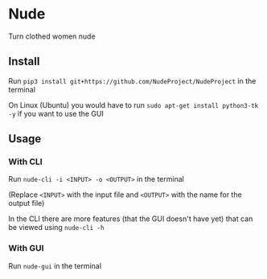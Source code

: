 # Nude

Turn clothed women nude

## Install

Run `pip3 install git+https://github.com/NudeProject/NudeProject` in the terminal

On Linux (Ubuntu) you would have to run `sudo apt-get install python3-tk -y` if you want to use the GUI

## Usage

### With CLI

Run `nude-cli -i <INPUT> -o <OUTPUT>` in the terminal

(Replace `<INPUT>` with the input file and `<OUTPUT>` with the name for the output file)

In the CLI there are more features (that the GUI doesn't have yet) that can be viewed using `nude-cli -h`

### With GUI

Run `nude-gui` in the terminal
